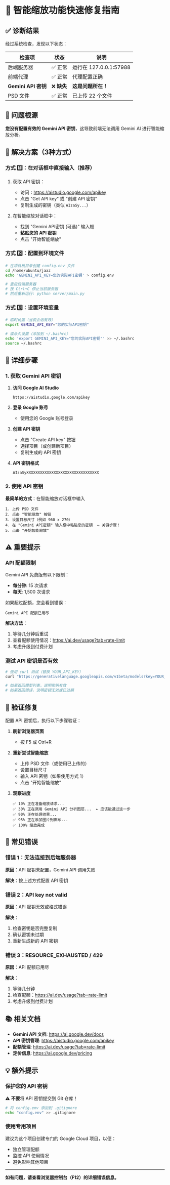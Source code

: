 # 🔧 智能缩放功能快速修复指南

## ✅ 诊断结果

经过系统检查，发现以下状态：

| 检查项 | 状态 | 说明 |
|--------|------|------|
| 后端服务器 | ✅ 正常 | 运行在 127.0.0.1:57988 |
| 前端代理 | ✅ 正常 | 代理配置正确 |
| **Gemini API 密钥** | ❌ **缺失** | **这是问题所在！** |
| PSD 文件 | ✅ 正常 | 已上传 22 个文件 |

## 🎯 问题根源

**您没有配置有效的 Gemini API 密钥**，这导致前端无法调用 Gemini AI 进行智能缩放分析。

## 🚀 解决方案（3种方式）

### 方式 1️⃣：在对话框中直接输入（推荐）

1. 获取 API 密钥：
   - 访问：https://aistudio.google.com/apikey
   - 点击 "Get API key" 或 "创建 API 密钥"
   - 复制生成的密钥（类似 `AIzaSy...`）

2. 在智能缩放对话框中：
   - 找到 "Gemini API密钥 (可选)" 输入框
   - **粘贴您的 API 密钥**
   - 点击 "开始智能缩放"

### 方式 2️⃣：配置到环境文件

```bash
# 在项目根目录创建 config.env 文件
cd /home/ubuntu/jaaz
echo 'GEMINI_API_KEY=您的实际API密钥' > config.env

# 重启后端服务器
# 按 Ctrl+C 停止当前服务器
# 然后重新运行: python server/main.py
```

### 方式 3️⃣：设置环境变量

```bash
# 临时设置（当前会话有效）
export GEMINI_API_KEY="您的实际API密钥"

# 或永久设置（添加到 ~/.bashrc）
echo 'export GEMINI_API_KEY="您的实际API密钥"' >> ~/.bashrc
source ~/.bashrc
```

## 📝 详细步骤

### 1. 获取 Gemini API 密钥

1. **访问 Google AI Studio**
   ```
   https://aistudio.google.com/apikey
   ```

2. **登录 Google 账号**
   - 使用您的 Google 账号登录

3. **创建 API 密钥**
   - 点击 "Create API key" 按钮
   - 选择项目（或创建新项目）
   - 复制生成的 API 密钥

4. **API 密钥格式**
   ```
   AIzaSyXXXXXXXXXXXXXXXXXXXXXXXXXXXXXXXX
   ```

### 2. 使用 API 密钥

**最简单的方式**：在智能缩放对话框中输入

```
1. 上传 PSD 文件
2. 点击 "智能缩放" 按钮
3. 设置目标尺寸（例如 960 x 270）
4. 在 "Gemini API密钥" 输入框中粘贴您的密钥  ← 关键步骤！
5. 点击 "开始智能缩放"
```

## ⚠️ 重要提示

### API 配额限制

Gemini API 免费版有以下限制：
- **每分钟**: 15 次请求
- **每天**: 1,500 次请求

如果超过配额，您会看到错误：
```
Gemini API 配额已用尽
```

**解决方法**：
1. 等待几分钟后重试
2. 查看配额使用情况：https://ai.dev/usage?tab=rate-limit
3. 考虑升级到付费计划

### 测试 API 密钥是否有效

```bash
# 使用 curl 测试（替换 YOUR_API_KEY）
curl "https://generativelanguage.googleapis.com/v1beta/models?key=YOUR_API_KEY"

# 如果返回模型列表，说明密钥有效
# 如果返回错误，说明密钥无效或已过期
```

## 🎊 验证修复

配置 API 密钥后，执行以下步骤验证：

1. **刷新浏览器页面**
   - 按 F5 或 Ctrl+R

2. **重新尝试智能缩放**
   - 上传 PSD 文件（或使用已上传的）
   - 设置目标尺寸
   - 输入 API 密钥（如果使用方式 1）
   - 点击 "开始智能缩放"

3. **观察进度**
   ```
   ✅ 10% 正在准备缩放请求...
   ✅ 30% 正在调用 Gemini API 分析图层...  ← 应该能通过这一步
   ✅ 90% 正在处理结果...
   ✅ 95% 正在添加图片到画布...
   ✅ 100% 缩放完成
   ```

## 🐛 常见错误

### 错误 1：无法连接到后端服务器

**原因**：API 密钥未配置，Gemini API 调用失败

**解决**：按上述方式配置 API 密钥

### 错误 2：API key not valid

**原因**：API 密钥无效或格式错误

**解决**：
1. 检查密钥是否完整复制
2. 确认密钥未过期
3. 重新生成新的 API 密钥

### 错误 3：RESOURCE_EXHAUSTED / 429

**原因**：API 配额已用尽

**解决**：
1. 等待几分钟
2. 检查配额：https://ai.dev/usage?tab=rate-limit
3. 考虑升级到付费计划

## 📚 相关文档

- **Gemini API 文档**: https://ai.google.dev/docs
- **API 密钥管理**: https://aistudio.google.com/apikey
- **配额管理**: https://ai.dev/usage?tab=rate-limit
- **定价信息**: https://ai.google.dev/pricing

## 💡 额外提示

### 保护您的 API 密钥

⚠️ **不要**将 API 密钥提交到 Git 仓库！

```bash
# 将 config.env 添加到 .gitignore
echo "config.env" >> .gitignore
```

### 使用专用项目

建议为这个项目创建专门的 Google Cloud 项目，以便：
- 独立管理配额
- 监控 API 使用情况
- 避免影响其他项目

---

**如有问题，请查看浏览器控制台（F12）的详细错误信息。**

